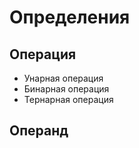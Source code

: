 # Определения

## Операция</br>
  - Унарная операция
  - Бинарная операция
  - Тернарная операция
## Операнд
